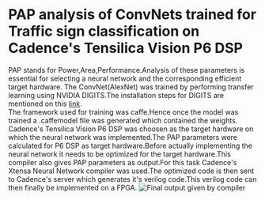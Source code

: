 # PAP analysis of ConvNets trained for Traffic sign classification on Cadence's Tensilica Vision P6 DSP  
PAP stands for Power,Area,Performance.Analysis of these parameters is essential for selecting a neural network and the corresponding efficient target hardware.
The ConvNet(AlexNet) was trained by performing transfer learning using NVIDIA DIGITS.The installation steps for DIGITS are mentioned on this [link](https://github.com/patilninad/DIGITS).  
The framework used for training was caffe.Hence once the model was trained a .caffemodel file was generated which contained the weights.  
Cadence's Tensilica Vision P6 DSP was choosen as the target hardware on which the neural network was implemented.The PAP parameters were calculated for P6 DSP as target hardware.Before actually implementing the neural network it needs to be optimized for the target hardware.This compiler also gives PAP parameters as output.For this task Cadence's Xtensa Neural Network compiler was used.The optimized code is then sent to Cadence's server which generates it's verilog code.This verilog code can then finally be implemented on a FPGA.
![Final output given by compiler](https://github.com/patilninad/Training/blob/master/Capture.PNG)
